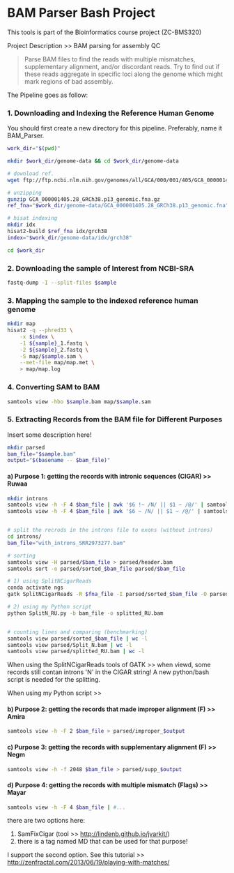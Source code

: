 # BAM Parser Bash Project

This tools is part of the Bioinformatics course project (ZC-BMS320)

Project Description >>  BAM parsing for assembly QC
>Parse BAM files to find the reads with multiple mismatches, supplementary alignment, and/or discordant reads. Try to find out if these reads aggregate in specific loci along the genome which might mark regions of bad assembly.

The Pipeline goes as follow:

### 1. Downloading and Indexing the Reference Human Genome
You should first create a new directory for this pipeline. Preferably, name it BAM_Parser.
```bash
work_dir="$(pwd)"

mkdir $work_dir/genome-data && cd $work_dir/genome-data

# download ref.
wget ftp://ftp.ncbi.nlm.nih.gov/genomes/all/GCA/000/001/405/GCA_000001405.28_GRCh38.p13/GCA_000001405.28_GRCh38.p13_genomic.fna.gz

# unzipping
gunzip GCA_000001405.28_GRCh38.p13_genomic.fna.gz
ref_fna="$work_dir/genome-data/GCA_000001405.28_GRCh38.p13_genomic.fna"

# hisat indexing
mkdir idx
hisat2-build $ref_fna idx/grch38
index="$work_dir/genome-data/idx/grch38"

cd $work_dir
```

### 2. Downloading the sample of Interest from NCBI-SRA
```bash
fastq-dump -I --split-files $sample
```

### 3. Mapping the sample to the indexed reference human genome
```bash
mkdir map
hisat2 -q --phred33 \
	-x $index \
	-1 ${sample}_1.fastq \
	-2 ${sample}_2.fastq \
	-S map/$sample.sam \
	--met-file map/map.met \
	> map/map.log
```

### 4. Converting SAM to BAM
```bash
samtools view -hbo $sample.bam map/$sample.sam 
```

### 5. Extracting Records from the BAM file for Different Purposes
Insert some description here!
```bash
mkdir parsed
bam_file="$sample.bam"
output="$(basename -- $bam_file)"
```

#### a) Purpose 1: getting the records with intronic sequences (CIGAR)  >> Ruwaa
```bash
mkdir introns
samtools view -h -F 4 $bam_file | awk '$6 !~ /N/ || $1 ~ /@/' | samtools view -b > introns/without_introns_$output
samtools view -h -F 4 $bam_file | awk '$6 ~ /N/ || $1 ~ /@/' | samtools view -b > introns/with_introns_$output


# split the recrods in the introns file to exons (without introns)
cd introns/
bam_file="with_introns_SRR2973277.bam"

# sorting
samtools view -H parsed/$bam_file > parsed/header.bam
samtools sort -o parsed/sorted_$bam_file parsed/$bam_file

# 1) using SplitNCigarReads
conda activate ngs
gatk SplitNCigarReads -R $fna_file -I parsed/sorted_$bam_file -O parsed/Split_N.bam

# 2) using my Python script
python SplitN_RU.py -b bam_file -o splitted_RU.bam


# counting lines and comparing (benchmarking)
samtools view parsed/sorted_$bam_file | wc -l
samtools view parsed/Split_N.bam | wc -l
samtools view parsed/splitted_RU.bam | wc -l

```
When using the SplitNCigarReads tools of GATK >> when viewd, some records still contan introns 'N' in the CIGAR string! A new python/bash script is needed for the splitting.

When using my Python script >> 

#### b) Purpose 2: getting the records that made improper alignment (F)  >> Amira
```bash
samtools view -h -F 2 $bam_file > parsed/improper_$output
```

#### c) Purpose 3: getting the records with supplementary alignment (F)  >> Negm
```bash
samtools view -h -f 2048 $bam_file > parsed/supp_$output
```

#### d) Purpose 4: getting the records with multiple mismatch (Flags)  >> Mayar
```bash
samtools view -h -F 4 $bam_file | #...
```
there are two options here:
 1. SamFixCigar (tool >> http://lindenb.github.io/jvarkit/)
 2. there is a tag named MD that can be used for that purpose!
 
 I support the second option. See this tutorial >> http://zenfractal.com/2013/06/19/playing-with-matches/

